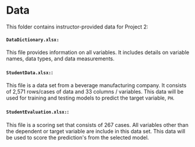 # Data

This folder contains instructor-provided data for Project 2:

#### `DataDictionary.xlsx:`

This file provides information on all variables. It includes details on variable names, data types, and data measurements. 

#### `StudentData.xlsx:`:

This file is a data set from a beverage manufacturing company.  It consists of 2,571 rows/cases of data and 33 columns / variables. This data will be used for training and testing models to predict the target variable, `PH`. 

#### `StudentEvaluation.xlsx:`:

This file is a scoring set that consists of 267 cases.  All variables other than the dependent or target variable are include in this data set.  This data will be used to score the prediction's from the selected model.
